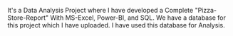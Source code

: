 It's a Data Analysis Project where I have developed a Complete "Pizza-Store-Report" With MS-Excel, Power-BI, and 
SQL. We have a database for this project which I have uploaded. I have used this database for Analysis.


